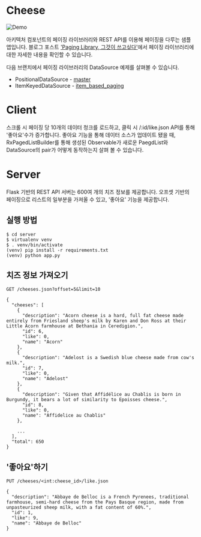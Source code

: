 # Cheese 
![Demo](https://raw.githubusercontent.com/jungilhan/cheese-aac-paging-sample/master/demo.gif)

아키텍처 컴포넌트의 페이징 라이브러리와 REST API를 이용해 페이징을 다루는 샘플 앱입니다. 블로그 포스트 ['Paging Library, 그것이 쓰고싶다'](https://medium.com/@jungil.han/paging-library-%EA%B7%B8%EA%B2%83%EC%9D%B4-%EC%93%B0%EA%B3%A0%EC%8B%B6%EB%8B%A4-bc2ab4d27b87)에서 페이징 라이브러리에 대한 자세한 내용을 확인할 수 있습니다.

다음 브랜치에서 페이징 라이브러리의 DataSource 예제를 살펴볼 수 있습니다. 
* PositionalDataSource - [master](https://github.com/jungilhan/cheese-aac-paging-sample/tree/master)
* ItemKeyedDataSource - [item_based_paging](https://github.com/jungilhan/cheese-aac-paging-sample/tree/item_based_paging)

# Client
스크롤 시 페이징 당 10개의 데이터 청크를 로드하고, 클릭 시 /:id/like.json API를 통해 '좋아요'수가 증가합니다. 좋아요 기능을 통해 데이터 소스가 업데이트 됐을 때, RxPagedListBuilder를 통해 생성된 Observable<PagedList>가 새로운 PaegdList와 DataSource의 pair가 어떻게 동작하는지 살펴 볼 수 있습니다. 

# Server
Flask 기반의 REST API 서버는 600여 개의 치즈 정보를 제공합니다. 오프셋 기반의 페이징으로 리스트의 일부분을 가져올 수 있고, '좋아요' 기능을 제공합니다. 

## 실행 방법
```
$ cd server
$ virtualenv venv
$ . venv/bin/activate
(venv) pip install -r requirements.txt
(venv) python app.py
```

## 치즈 정보 가져오기
```GET /cheeses.json?offset=5&limit=10```

```
{
  "cheeses": [
    {
      "description": "Acorn cheese is a hard, full fat cheese made entirely from Friesland sheep's milk by Karen and Don Ross at their Little Acorn farmhouse at Bethania in Ceredigion.",
      "id": 6,
      "like": 0,
      "name": "Acorn"
    },
    {
      "description": "Adelost is a Swedish blue cheese made from cow's milk.",
      "id": 7,
      "like": 0,
      "name": "Adelost"
    },
    {
      "description": "Given that Affidélice au Chablis is born in Burgundy, it bears a lot of similarity to Epoisses cheese.",
      "id": 8,
      "like": 0,
      "name": "Affidelice au Chablis"
    },

    ...
  ],
  "total": 650	
}
```

## '좋아요'하기
```PUT /cheeses/<int:cheese_id>/like.json```

```
{
  "description": "Abbaye de Belloc is a French Pyrenees, traditional farmhouse, semi-hard cheese from the Pays Basque region, made from unpasteurized sheep milk, with a fat content of 60%.",
  "id": 1,
  "like": 9,
  "name": "Abbaye de Belloc"
}
```
